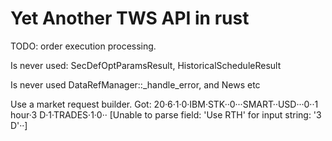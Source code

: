 # Yet Another TWS API in rust
TODO: order execution processing.

Is never used: SecDefOptParamsResult, HistoricalScheduleResult

Is never used DataRefManager::_handle_error, and News etc

Use a market request builder.
Got: 20·6·1·0·IBM·STK··0···SMART··USD···0··1 hour·3 D·1·TRADES·1·0··
[Unable to parse field: 'Use RTH' for input string: '3 D'··]
